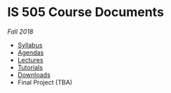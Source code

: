 # IS 505 Course Documents
_Fall 2018_

* [Syllabus](Syllabus.md)
* [Agendas](Agenda)
* [Lectures](Slides)
* [Tutorials](Tutorials)
* [Downloads](Downloads)
* Final Project (TBA)
